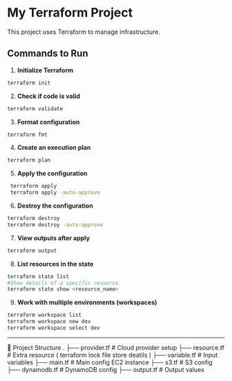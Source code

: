 # My Terraform Project

This project uses Terraform to manage infrastructure.

## Commands to Run

1. **Initialize Terraform**
```bash
terraform init
```
2. **Check if code is valid**
```bash
terraform validate
```
3. **Format configuration**
```bash
terraform fmt
```
4. **Create an execution plan**
```bash
terraform plan 
```
5. **Apply the configuration**
```bash
 terraform apply 
 terraform apply -auto-approve
```
6. **Destroy the configuration**
```bash
terraform destroy 
terraform destroy -auto-approve
```
7. **View outputs after apply**
```bash
terraform output 
```

8. **List resources in the state**
```bash
terraform state list
#Show details of a specific resource
terraform state show <resource_name>
```
9. **Work with multiple environments (workspaces)**
```bash
terraform workspace list
terraform workspace new dev
terraform workspace select dev
```

-------------------------------------
📂 Project Structure
.
├── provider.tf   # Cloud provider setup
├── resource.tf   # Extra resource   ( terraform lock file store deatils )
├── variable.tf   # Input variables
├── main.tf       # Main config EC2 instance 
├── s3.tf         # S3 config
├── dynamodb.tf   # DynamoDB config
├── output.tf     # Output values




